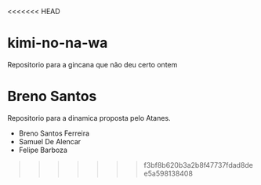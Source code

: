 <<<<<<< HEAD
# kimi-no-na-wa
Repositorio para a gincana que não deu certo ontem

Breno Santos
=======
Repositorio para a dinamica proposta pelo Atanes.

- Breno Santos Ferreira
- Samuel De Alencar
- Felipe Barboza
>>>>>>> f3bf8b620b3a2b8f47737fdad8dee5a598138408

